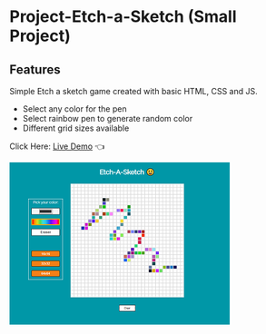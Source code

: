 # Project-Etch-a-Sketch (Small Project)

## Features

Simple Etch a sketch game created with basic HTML, CSS and JS.

- Select any color for the pen
- Select rainbow pen to generate random color
- Different grid sizes available

Click Here: [Live Demo](https://swhag.github.io/Project-Etch-a-Sketch/) :point_left:

![alt text](https://github.com/Swhag/Project-Etch-a-Sketch/blob/main/App%20Preview.PNG 'App Preview')
